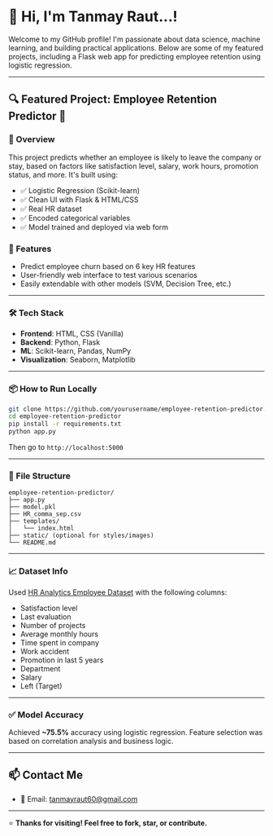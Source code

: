# 👋 Hi, I'm Tanmay Raut...! 

Welcome to my GitHub profile! I'm passionate about data science, machine learning, and building practical applications. Below are some of my featured projects, including a Flask web app for predicting employee retention using logistic regression.

---

## 🔍 Featured Project: Employee Retention Predictor 🧠

### 📌 Overview

This project predicts whether an employee is likely to leave the company or stay, based on factors like satisfaction level, salary, work hours, promotion status, and more. It's built using:

- ✅ Logistic Regression (Scikit-learn)
- ✅ Clean UI with Flask & HTML/CSS
- ✅ Real HR dataset
- ✅ Encoded categorical variables
- ✅ Model trained and deployed via web form

### 🚀 Features

- Predict employee churn based on 6 key HR features
- User-friendly web interface to test various scenarios
- Easily extendable with other models (SVM, Decision Tree, etc.)


---

### 🛠️ Tech Stack

- **Frontend**: HTML, CSS (Vanilla)
- **Backend**: Python, Flask
- **ML**: Scikit-learn, Pandas, NumPy
- **Visualization**: Seaborn, Matplotlib

---

### 📦 How to Run Locally

```bash
git clone https://github.com/yourusername/employee-retention-predictor.git
cd employee-retention-predictor
pip install -r requirements.txt
python app.py
```

Then go to `http://localhost:5000`

---

### 📁 File Structure

```
employee-retention-predictor/
├── app.py
├── model.pkl
├── HR_comma_sep.csv
├── templates/
│   └── index.html
├── static/ (optional for styles/images)
└── README.md
```

---

### 📈 Dataset Info

Used [HR Analytics Employee Dataset](https://www.kaggle.com/datasets) with the following columns:

- Satisfaction level
- Last evaluation
- Number of projects
- Average monthly hours
- Time spent in company
- Work accident
- Promotion in last 5 years
- Department
- Salary
- Left (Target)

---

### ✅ Model Accuracy

Achieved **~75.5%** accuracy using logistic regression. Feature selection was based on correlation analysis and business logic.

---

## 📫 Contact Me

- 📧 Email: tanmayraut60@gmail.com


---

⭐️ **Thanks for visiting! Feel free to fork, star, or contribute.**
